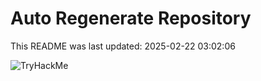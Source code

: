 # Auto Regenerate Repository

This README was last updated: 2025-02-22 03:02:06

 ![TryHackMe](https://tryhackme.com/badge/533634)